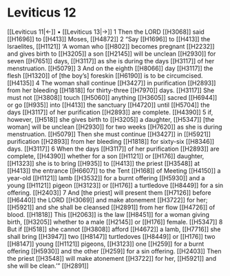 # Leviticus 12
[[Leviticus 11|←]] • [[Leviticus 13|→]]
1 Then the LORD [[H3068]] said [[H1696]] to [[H413]] Moses, [[H4872]] 
2 “Say [[H1696]] to [[H413]] the Israelites, [[H1121]] ‘A woman who [[H802]] becomes pregnant [[H2232]] and gives birth to [[H3205]] a son [[H2145]] will be unclean [[H2930]] for seven [[H7651]] days, [[H3117]] as she is during the days [[H3117]] of her menstruation. [[H5079]] 
3 And on the eighth [[H8066]] day [[H3117]] the flesh [[H1320]] of [the boy’s] foreskin [[H6190]] is to be circumcised. [[H4135]] 
4 The woman shall continue [[H3427]] in purification [[H2893]] from her bleeding [[H1818]] for thirty-three [[H7970]] days. [[H3117]] She must not [[H3808]] touch [[H5060]] anything [[H3605]] sacred [[H6944]] or go [[H935]] into [[H413]] the sanctuary [[H4720]] until [[H5704]] the days [[H3117]] of her purification [[H2893]] are complete. [[H4390]] 
5 if, however, [[H518]] she gives birth to [[H3205]] a daughter, [[H5347]] [the woman] will be unclean [[H2930]] for two weeks [[H7620]] as she is during menstruation. [[H5079]] Then she must continue [[H3427]] in [[H5921]] purification [[H2893]] from her bleeding [[H1818]] for sixty-six [[H8346]] days. [[H3117]] 
6 When the days [[H3117]] of her purification [[H2893]] are complete, [[H4390]] whether for a son [[H1121]] or [[H176]] daughter, [[H1323]] she is to bring [[H935]] to [[H413]] the priest [[H3548]] at [[H413]] the entrance [[H6607]] to the Tent [[H168]] of Meeting [[H4150]] a year-old [[H1121]] lamb [[H3532]] for a burnt offering [[H5930]] and a young [[H1121]] pigeon [[H3123]] or [[H176]] a turtledove [[H8449]] for a sin offering. [[H2403]] 
7 And [the priest] will present them [[H7126]] before [[H6440]] the LORD [[H3069]] and make atonement [[H3722]] for her; [[H5921]] and she shall be cleansed [[H2891]] from her flow [[H4726]] of blood. [[H1818]] This [[H2063]] is the law [[H8451]] for a woman giving birth, [[H3205]] whether to a male [[H2145]] or [[H176]] female. [[H5347]] 
8 But if [[H518]] she cannot [[H3808]] afford [[H4672]] a lamb, [[H7716]] she shall bring [[H3947]] two [[H8147]] turtledoves [[H8449]] or [[H176]] two [[H8147]] young [[H1121]] pigeons, [[H3123]] one [[H259]] for a burnt offering [[H5930]] and the other [[H259]] for a sin offering. [[H2403]] Then the priest [[H3548]] will make atonement [[H3722]] for her, [[H5921]] and she will be clean.’” [[H2891]] 

